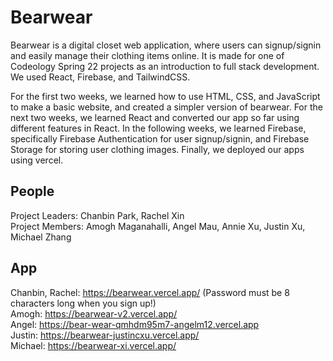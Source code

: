 # Bearwear
Bearwear is a digital closet web application, where users can signup/signin and easily manage their clothing items online. It is made for one of Codeology Spring 22 projects as an introduction to full stack development. We used React, Firebase, and TailwindCSS.  

For the first two weeks, we learned how to use HTML, CSS, and JavaScript to make a basic website, and created a simpler version of bearwear. For the next two weeks, we learned React and converted our app so far using different features in React. In the following weeks, we learned Firebase, specifically Firebase Authentication for user signup/signin, and Firebase Storage for storing user clothing images. Finally, we deployed our apps using vercel.  

## People  
Project Leaders: Chanbin Park, Rachel Xin  
Project Members: Amogh Maganahalli, Angel Mau, Annie Xu, Justin Xu, Michael Zhang  

## App
Chanbin, Rachel: https://bearwear.vercel.app/ (Password must be 8 characters long when you sign up!) <br />
Amogh: https://bearwear-v2.vercel.app/  
Angel: https://bear-wear-qmhdm95m7-angelm12.vercel.app  
Justin: https://bearwear-justincxu.vercel.app/  
Michael: https://bearwear-xi.vercel.app/  
